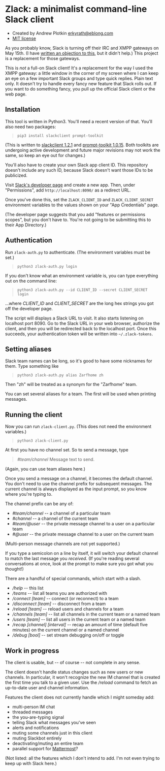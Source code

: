 # Zlack: a minimalist command-line Slack client

- Created by Andrew Plotkin <erkyrath@eblong.com>
- [MIT license][license]

[license]: ./LICENSE
[slackpost]: http://blog.zarfhome.com/2018/03/open-letter-slack-should-not.html

As you probably know, Slack is turning off their IRC and XMPP gateways on May 15th. (I have [written an objection to this][slackpost], but it didn't help.) This project is a replacement for those gateways.

This is *not* a full-on Slack client! It's a replacement for the way I used the XMPP gateway: a little window in the corner of my screen where I can keep an eye on a few important Slack groups and type quick replies. Plain text only. It doesn't try to handle every fancy new feature that Slack rolls out. If you want to do something fancy, you pull up the official Slack client or the web page.

## Installation

This tool is written in Python3. You'll need a recent version of that. You'll also need two packages:

> `pip3 install slackclient prompt-toolkit`

(This is written to [slackclient 1.2.1][slackclient] and [prompt-toolkit 1.0.15][prompt-toolkit]. Both toolkits are undergoing active development and future major revisions may not work the same, so keep an eye out for changes.)

[slackclient]: https://github.com/slackapi/python-slackclient
[prompt-toolkit]: https://github.com/jonathanslenders/python-prompt-toolkit

You'll also have to create your own Slack app client ID. This repository doesn't include any such ID, because Slack doesn't want those IDs to be publicized.

Visit [Slack's developer page][slackapp] and create a new app. Then, under "Permissions", add `http://localhost:8090/` as a redirect URL.

[slackapp]: https://api.slack.com/apps

Once you've done this, set the `ZLACK_CLIENT_ID` and `ZLACK_CLIENT_SECRET` environment variables to the values shown on your "App Credentials" page. 

(The developer page suggests that you add "features or permissions scopes", but you don't have to. You're not going to be submitting this to their App Directory.)

## Authentication

Run `zlack-auth.py` to authenticate. (The environment variables must be set.)

> `python3 zlack-auth.py login`

If you don't know what an environment variable is, you can type everything out on the command line:

> `python3 zlack-auth.py --id CLIENT_ID --secret CLIENT_SECRET login`

...where *CLIENT_ID* and *CLIENT_SECRET* are the long hex strings you got off the developer page.

The script will displays a Slack URL to visit. It also starts listening on localhost port 8090. Go to the Slack URL in your web browser, authorize the client, and then you will be redirected back to the localhost port. Once this succeeds, your authentication token will be written into `~/.zlack-tokens`.

## Setting aliases

Slack team names can be long, so it's good to have some nicknames for them. Type something like

> `python3 zlack-auth.py alias Zarfhome zh`

Then "zh" will be treated as a synonym for the "Zarfhome" team.

You can set several aliases for a team. The first will be used when printing messages.

## Running the client

Now you can run `zlack-client.py`. (This does not need the environment variables.) 

> `python3 zlack-client.py`

At first you have no channel set. So to send a message, type

> *\#team/channel* Message text to send.

(Again, you can use team aliases here.)

Once you send a message on a channel, it becomes the default channel. You don't need to use the channel prefix for subsequent messages. The current channel is always displayed as the input prompt, so you know where you're typing to.

The channel prefix can be any of:

- *\#team/channel* -- a channel of a particular team
- *\#channel* -- a channel of the current team
- *\#team/@user* -- the private message channel to a user on a particular team
- *\#@user* -- the private message channel to a user on the current team

(Multi-person message channels are not yet supported.)

If you type a semicolon on a line by itself, it will switch your default channel to match the last message you *received*. (If you're reading several conversations at once, look at the prompt to make sure you got what you thought!)

There are a handful of special commands, which start with a slash.

- */help* -- this list
- */teams* -- list all teams you are authorized with
- */connect [team]* -- connect (or reconnect) to a team
- */disconnect [team]* -- disconnect from a team
- */reload [team]* -- reload users and channels for a team
- */channels [team]* -- list all channels in the current team or a named team
- */users [team]* -- list all users in the current team or a named team
- */recap \[channel] \[interval]* -- recap an amount of time (default five minutes) on the current channel or a named channel
- */debug [bool]* -- set stream debugging on/off or toggle


## Work in progress

The client is usable, but -- of course -- not complete in any sense.

The client doesn't handle status changes such as new users or new channels. In particular, it won't recognize the new IM channel that is created the first time you talk to a given user. Use the */reload* command to fetch an up-to-date user and channel information.

Features the client does not currently handle which I might someday add:

- multi-person IM chat
- threaded messages
- the you-are-typing signal
- telling Slack what messages you've seen
- alerts and notifications
- muting some channels just in this client
- muting Slackbot entirely
- deactivating/muting an entire team
- parallel support for [Mattermost][]?

[Mattermost]: https://about.mattermost.com/

(Not listed: all the features which I don't intend to add. I'm not even trying to keep up with Slack here.)
